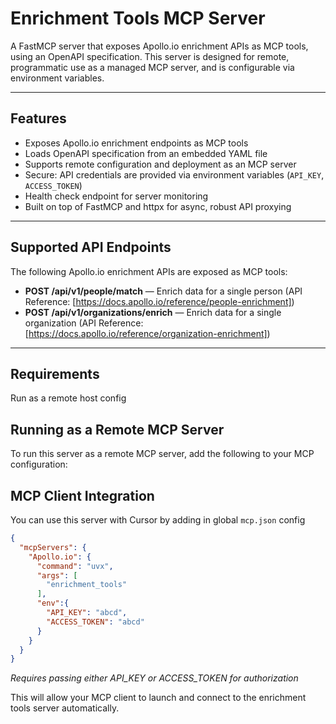 # Enrichment Tools MCP Server

A FastMCP server that exposes Apollo.io enrichment APIs as MCP tools, using an OpenAPI specification. This server is designed for remote, programmatic use as a managed MCP server, and is configurable via environment variables.

---

## Features

- Exposes Apollo.io enrichment endpoints as MCP tools
- Loads OpenAPI specification from an embedded YAML file
- Supports remote configuration and deployment as an MCP server
- Secure: API credentials are provided via environment variables (`API_KEY`, `ACCESS_TOKEN`)
- Health check endpoint for server monitoring
- Built on top of FastMCP and httpx for async, robust API proxying

---

## Supported API Endpoints

The following Apollo.io enrichment APIs are exposed as MCP tools:

- **POST /api/v1/people/match** &mdash; Enrich data for a single person                       (API Reference: [https://docs.apollo.io/reference/people-enrichment])
- **POST /api/v1/organizations/enrich** &mdash; Enrich data for a single organization         (API Reference: [https://docs.apollo.io/reference/organization-enrichment])

---

## Requirements
Run as a remote host config


## Running as a Remote MCP Server

To run this server as a remote MCP server, add the following to your MCP configuration:

## MCP Client Integration

You can use this server with Cursor by adding in global `mcp.json` config

```json
{
  "mcpServers": {
    "Apollo.io": {
      "command": "uvx",
      "args": [
        "enrichment_tools"
      ],
      "env":{
        "API_KEY": "abcd",
        "ACCESS_TOKEN": "abcd"
      }
    }
  }
}
```
_Requires passing either API_KEY or ACCESS_TOKEN for authorization_

This will allow your MCP client to launch and connect to the enrichment tools server automatically.
